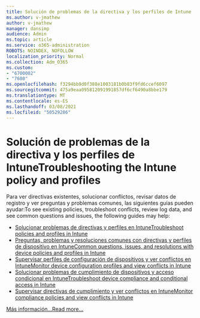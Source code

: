 ```yaml
---
title: Solución de problemas de la directiva y los perfiles de Intune
ms.author: v-jmathew
author: v-jmathew
manager: dansimp
audience: Admin
ms.topic: article
ms.service: o365-administration
ROBOTS: NOINDEX, NOFOLLOW
localization_priority: Normal
ms.collection: Adm_O365
ms.custom:
- "6700002"
- "7680"
ms.openlocfilehash: f3294bb9d0f388e1003181b0b83f9fd6ccef6097
ms.sourcegitcommit: 475a9eaa095812091991857df6cf6490a8bbe179
ms.translationtype: MT
ms.contentlocale: es-ES
ms.lasthandoff: 03/08/2021
ms.locfileid: "50529286"
---
```

# <a name="troubleshooting-the-intune-policy-and-profiles"></a><span data-ttu-id="aaeae-102">Solución de problemas de la directiva y los perfiles de Intune</span><span class="sxs-lookup"><span data-stu-id="aaeae-102">Troubleshooting the Intune policy and profiles</span></span>

<span data-ttu-id="aaeae-103">Para ver directivas existentes, solucionar conflictos, revisar datos de registro y ver preguntas y problemas comunes, las siguientes guías pueden ayudar:</span><span class="sxs-lookup"><span data-stu-id="aaeae-103">To see existing policies, troubleshoot conflicts, review log data, and see common questions and issues, the following guides may help:</span></span>

- [<span data-ttu-id="aaeae-104">Solucionar problemas de directivas y perfiles en Intune</span><span class="sxs-lookup"><span data-stu-id="aaeae-104">Troubleshoot policies and profiles in Intune</span></span>](https://docs.microsoft.com/troubleshoot/mem/intune/troubleshoot-policies-in-microsoft-intune)
- [<span data-ttu-id="aaeae-105">Preguntas, problemas y resoluciones comunes con directivas y perfiles de dispositivo en Intune</span><span class="sxs-lookup"><span data-stu-id="aaeae-105">Common questions, issues, and resolutions with device policies and profiles in Intune</span></span>](https://docs.microsoft.com/mem/intune/configuration/device-profile-troubleshoot)
- [<span data-ttu-id="aaeae-106">Supervisar perfiles de configuración de dispositivos y ver conflictos en Intune</span><span class="sxs-lookup"><span data-stu-id="aaeae-106">Monitor device configuration profiles and view conflicts in Intune</span></span>](https://docs.microsoft.com/mem/intune/configuration/device-profile-monitor)
- [<span data-ttu-id="aaeae-107">Solucionar problemas de cumplimiento de dispositivos y acceso condicional en Intune</span><span class="sxs-lookup"><span data-stu-id="aaeae-107">Troubleshoot device compliance and conditional access in Intune</span></span>](https://docs.microsoft.com/troubleshoot/mem/intune/troubleshoot-conditional-access)
- [<span data-ttu-id="aaeae-108">Supervisar directivas de cumplimiento y ver conflictos en Intune</span><span class="sxs-lookup"><span data-stu-id="aaeae-108">Monitor compliance policies and view conflicts in Intune</span></span>](https://docs.microsoft.com/mem/intune/protect/compliance-policy-monitor)

[<span data-ttu-id="aaeae-109">Más información...</span><span class="sxs-lookup"><span data-stu-id="aaeae-109">Read more...</span></span>](https://docs.microsoft.com/mem/intune/configuration/device-profiles)
